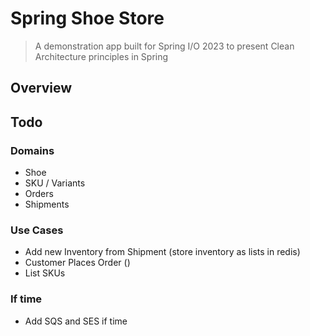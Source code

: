 # Spring Shoe Store

> A demonstration app built for Spring I/O 2023 to present Clean Architecture principles in Spring

## Overview 


## Todo

### Domains

* Shoe
* SKU / Variants
* Orders
* Shipments

### Use Cases

* Add new Inventory from Shipment (store inventory as lists in redis)
* Customer Places Order ()
* List SKUs

### If time
* Add SQS and SES if time
    